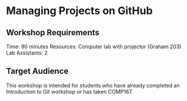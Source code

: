 # Managing Projects on GitHub

## Workshop Requirements
Time: 90 minutes
Resources: Computer lab with projector (Graham 203)
Lab Assistants: 2

## Target Audience
This workshop is intended for students who have already completed an Introduction to Git workshop
_or_ has taken COMP167.
